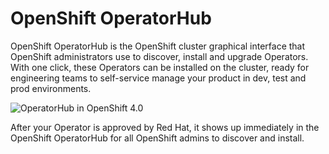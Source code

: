 # OpenShift OperatorHub

OpenShift OperatorHub is the OpenShift cluster graphical interface that OpenShift administrators use to discover, install and upgrade Operators. With one click, these Operators can be installed on the cluster, ready for engineering teams to self-service manage your product in dev, test and prod environments.

![OperatorHub in OpenShift 4.0](https://lh6.googleusercontent.com/JNB2IclICgfEgvnwumruAPdOSL23P_YuM_EBohN40qenxKdPXq20Gd1xvbImF1ia6c1swzvoHXNWsvBG7nZ1O_Y0-_x-iblIFVzvkUDIY6rCJpSwlKYZYuRSL8RK9WFGp5kdKgMd)

After your Operator is approved by Red Hat, it shows up immediately in the OpenShift OperatorHub for all OpenShift admins to discover and install.

